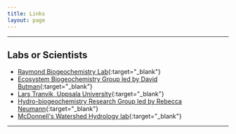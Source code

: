 ```yaml
---
title: Links
layout: page
---
```


---
## Labs or Scientists

- [Raymond Biogeochemistry Lab](http://environment.yale.edu/raymond-lab/){:target="_blank"} 
- [Ecosystem Biogeochemistry Group led by David Butman](http://www.thebutmanlab.com/){:target="_blank"}
- [Lars Tranvik, Uppsala University](http://katalog.uu.se/profile/?id=N99-414){:target="_blank"}
- [Hydro-biogeochemistry Research Group led by Rebecca Neumann](http://faculty.washington.edu/rbneum/index.html){:target="_blank"}
- [McDonnell's Watershed Hydrology lab](http://www.usask.ca/watershed/){:target="_blank"}

---

